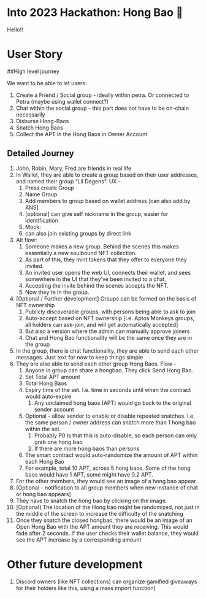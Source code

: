 # Into 2023 Hackathon: Hong Bao 🧧

Hello!!

# User Story

##High level journey 

We want to be able to let users:

1. Create a Friend / Social group - ideally within petra. Or connected to Petra (maybe using wallet connect?)
2. Chat within the social group - this part does not have to be on-chain necessarily
3. Disburse Hong-Baos
4. Snatch Hong Baos
5. Collect the APT in the Hong Baos in Owner Account

## Detailed Journey

1. John, Robin, Mary, Fred are friends in real life
2. In Wallet, they are able to create a group based on their user addresses, and named their group “Lil Degens”. UX -
    1. Press create Group
    2. Name Group
    3. Add members to group based on wallet address [can also add by ANS]
    4. [optional] can give self nickname in the group, easier for identification
    5. Mock: 
    6. can also join existing groups by direct link
3. Alt flow: 
    1. Someone makes a new group. Behind the scenes this makes essentially a new soulbound NFT collection.
    2. As part of this, they mint tokens that they offer to everyone they invited.
    3. An invited user opens the web UI, connects their wallet, and sees somewhere in the UI that they’ve been invited to a chat.
    4. Accepting the invite behind the scenes accepts the NFT.
    5. Now they’re in the group.
4. [Optional / Further development] Groups can be formed on the basis of NFT ownership
    1. Publicly discoverable groups, with persons being able to ask to join
    2. Auto-accept based on NFT ownership [i.e. Aptos Monkeys groups, all holders can ask-join, and will get automatically accepted]
    3. But also a version where the admin can manually approve joiners
    4. Chat and Hong Bao functionality will be the same once they are in the group
5. In the group, there is chat functionality, they are able to send each other messages. Just text for now to keep things simple
6. They are also able to send each other group Hong Baos. Flow - 
    1. Anyone in group can share a hongbao. They click Send Hong Bao. 
    2. Set Total APT amount
    3. Total Hong Baos
    4. Expiry time of the set. I.e. time in seconds until when the contract would auto-expire
        1. Any unclaimed hong baos (APT) would go back to the original sender account
    5. Optional - allow sender to enable or disable repeated snatches. I.e. the same person / owner address can snatch more than 1 hong bao within the set. 
        1. Probably P0 is that this is auto-disable, so each person can only grab one hong bao
        2. If there are more hong baos than persons 
    6. The smart contract would auto-randomize the amount of APT within each Hong Bao
    7. For example, total 10 APT, across 5 hong baos. Some of the hong baos would have 1 APT, some might have 0.2 APT.
7. For the other members, they would see an image of a hong bao appear.
8. [Optional - notification to all group members when new instance of chat or hong bao appears]
9. They have to snatch the hong bao by clicking on the image. 
10. [Optional] The location of the Hong bao might be randomized, not just in the middle of the screen to increase the difficulty of the snatching
11. Once they snatch the closed hongbao, there would be an image of an Open Hong Bao with the APT amount they are receiving. This would fade after 2 seconds. If the user checks their wallet balance, they would see the APT increase by a corresponding amount

# Other future development

1. Discord owners (like NFT collections) can organize gamified giveaways for their holders like this, using a mass import function)
